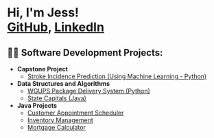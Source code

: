 <h1>Hi, I'm Jess! <br/><a href="https://github.com/jessjave">GitHub</a>, <a href="https://www.linkedin.com/in/jessicajaveed/">LinkedIn</a></h1>

<h2>👨‍💻 Software Development Projects:</h2>

- <b>Capstone Project</b>
  - [Stroke Incidence Prediction (Using Machine Learning - Python)](https://github.com/joshmadakor1/Package-Delivery-Pathfinding-Algorithm)
- <b>Data Structures and Algorithms </b>
  - [WGUPS Package Delivery System (Python)](https://github.com/jessjave/WGUPS)
  - [State Capitals (Java)](https://github.com/jessjave/State-Capitals)
- <b>Java Projects</b>
  - [Customer Appointment Scheduler](https://github.com/jessjave/Appointment_Scheduler)
  - [Inventory Management](https://github.com/jessjave/Inventory_Management)
  - [Mortgage Calculator](https://github.com/jessjave/Mortgage-Calculator)

